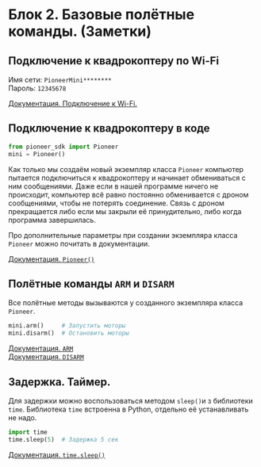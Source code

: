 # Блок 2. Базовые полётные команды. (Заметки)

## Подключение к квадрокоптеру по Wi-Fi

Имя сети: `PioneerMini********`\
Пароль: `12345678`

[Документация. Подключение к Wi-Fi.](https://docs.geoscan.ru/pioneer/programming/python/python-sdk-main.html#pioneer)

## Подключение к квадрокоптеру в коде

```python
from pioneer_sdk import Pioneer
mini = Pioneer()
```

Как только мы создаём новый экземпляр класса `Pioneer` компьютер пытается подключиться к квадрокоптеру и начинает обмениваться с ним сообщениями. Даже если в нашей программе ничего не происходит, компьютер всё равно постоянно обменивается с дроном сообщениями, чтобы не потерять соединение. Связь с дроном прекращается либо если мы закрыли её принудительно, либо когда программа завершилась.

Про дополнительные параметры при создании экземпляра класса `Pioneer` можно почитать в документации.

[Документация. `Pioneer()`](https://docs.geoscan.ru/pioneer/programming/python/pioneer-sdk-methods.html#id2)

## Полётные команды `ARM` и `DISARM`

Все полётные методы вызываются у созданного экземпляра класса `Pioneer`.

```python
mini.arm()     # Запустить моторы
mini.disarm()  # Остановить моторы
```

[Документация. `ARM`](https://docs.geoscan.ru/pioneer/programming/python/pioneer-sdk-methods.html#arm)\
[Документация. `DISARM`](https://docs.geoscan.ru/pioneer/programming/python/pioneer-sdk-methods.html#disarm)


## Задержка. Таймер.
Для задержки можно воспользоваться методом `sleep()`и з библиотеки `time`. Библиотека `time` встроенна в Python, отдельно её устанавливать не надо. 

```python
import time
time.sleep(5)  # Задержка 5 сек
```

[Документация. `time.sleep()`](https://docs.python.org/3/library/time.html#time.sleep)

